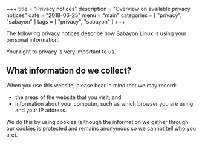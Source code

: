 +++
title = "Privacy notices"
description = "Overview on available privacy notices"
date = "2018-06-25"
menu = "main"
categories = [ "privacy", "sabayon" ]
tags = [
"privacy",
"sabayon"
]
+++

The following privacy notices describe how Sabayon Linux is using your personal
information.

Your right to privacy is very important to us.

## What information do we collect?

When you use this website, please bear in mind that we may record:

- the areas of the website that you visit; and
- information about your computer, such as which browser you are using
  and your IP address.

We do this by using cookies
(although the information we gather through our cookies is protected and
remains anonymous so we cannot tell who you are).
